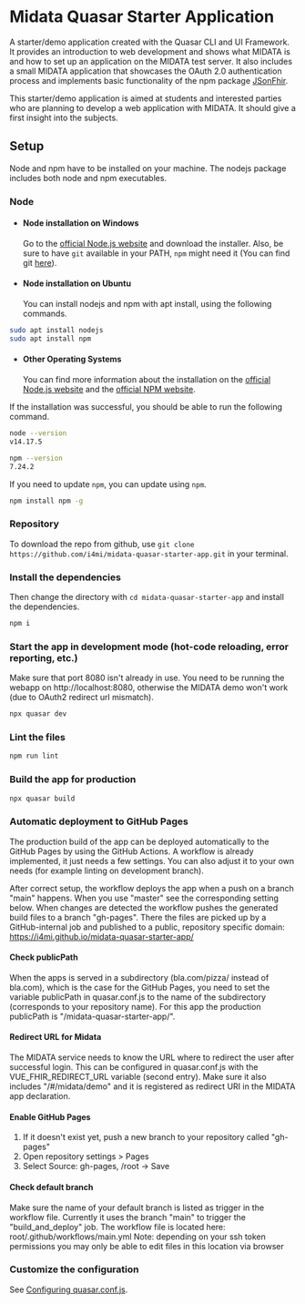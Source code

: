 # Midata Quasar Starter Application

A starter/demo application created with the Quasar CLI and UI Framework. It provides an introduction to web development and shows what MIDATA is and how to set up an application on the MIDATA test server. It also includes a small MIDATA application that showcases the OAuth 2.0 authentication process and implements basic functionality of the npm package [JSonFhir](https://www.npmjs.com/package/@i4mi/js-on-fhir).

This starter/demo application is aimed at students and interested parties who are planning to develop a web application with MIDATA. It should give a first insight into the subjects.

## Setup
Node and npm have to be installed on your machine. The nodejs package includes both node and npm executables.

### Node
- #### Node installation on Windows

  Go to the [official Node.js website](https://nodejs.org/) and download the installer.
Also, be sure to have `git` available in your PATH, `npm` might need it (You can find git [here](https://git-scm.com/)).

- #### Node installation on Ubuntu

  You can install nodejs and npm with apt install, using the following commands.

```bash
sudo apt install nodejs
sudo apt install npm
```

- #### Other Operating Systems
  You can find more information about the installation on the [official Node.js website](https://nodejs.org/) and the [official NPM website](https://npmjs.org/).

If the installation was successful, you should be able to run the following command.
```bash
node --version
v14.17.5

npm --version
7.24.2
```

If you need to update `npm`, you can update using `npm`.
```bash
npm install npm -g
```

### Repository
To download the repo from github, use `git clone https://github.com/i4mi/midata-quasar-starter-app.git` in your terminal.

### Install the dependencies
Then change the directory with `cd midata-quasar-starter-app` and install the dependencies.
```bash
npm i
```

### Start the app in development mode (hot-code reloading, error reporting, etc.)
Make sure that port 8080 isn't already in use. You need to be running the webapp on http://localhost:8080, otherwise the MIDATA demo won't work (due to OAuth2 redirect url mismatch).
```bash
npx quasar dev
```

### Lint the files
```bash
npm run lint
```

### Build the app for production
```bash
npx quasar build
```

### Automatic deployment to GitHub Pages
The production build of the app can be deployed automatically to the GitHub Pages by using the GitHub Actions.
A workflow is already implemented, it just needs a few settings. You can also adjust it to your own needs (for example linting on development branch).

After correct setup, the workflow deploys the app when a push on a branch "main" happens. When you use "master" see the corresponding setting below. When changes are detected the workflow pushes the generated build files to a branch "gh-pages". There the files are picked up by a GitHub-internal job and published to a public, repository specific domain: https://i4mi.github.io/midata-quasar-starter-app/

#### Check publicPath
When the apps is served in a subdirectory (bla.com/pizza/ instead of bla.com), which is the case for the GitHub Pages, you need to set the variable publicPath in quasar.conf.js to the name of the subdirectory (corresponds to your repository name).
For this app the production publicPath is "/midata-quasar-starter-app/".

#### Redirect URL for Midata
The MIDATA service needs to know the URL where to redirect the user after successful login.
This can be configured in quasar.conf.js with the VUE_FHIR_REDIRECT_URL variable (second entry).
Make sure it also includes "/#/midata/demo" and it is registered as redirect URI in the MIDATA app declaration.

#### Enable GitHub Pages
1. If it doesn't exist yet, push a new branch to your repository called "gh-pages"
2. Open repository settings > Pages
3. Select Source: gh-pages, /root -> Save

#### Check default branch
Make sure the name of your default branch is listed as trigger in the workflow file. Currently it uses the branch "main" to trigger the "build_and_deploy" job.
The workflow file is located here: root/.github/workflows/main.yml
Note: depending on your ssh token permissions you may only be able to edit files in this location via browser

### Customize the configuration
See [Configuring quasar.conf.js](https://quasar.dev/quasar-cli/quasar-conf-js).

